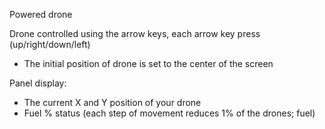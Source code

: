 
Powered drone

Drone controlled using the arrow keys, each arrow key press (up/right/down/left)
- The initial position of  drone is set to the center of the screen

Panel display:
- The current X and Y position of your drone
- Fuel % status (each step of movement reduces 1% of the drones; fuel)
